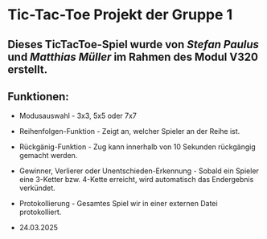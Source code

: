 # Tic-Tac-Toe Projekt der Gruppe 1

## Dieses TicTacToe-Spiel wurde von *Stefan Paulus* und *Matthias Müller* im Rahmen des Modul V320 erstellt.

## Funktionen:
- Modusauswahl - 3x3, 5x5 oder 7x7
- Reihenfolgen-Funktion - Zeigt an, welcher Spieler an der Reihe ist.
- Rückgänig-Funktion - Zug kann innerhalb von 10 Sekunden rückgängig gemacht werden.
- Gewinner, Verlierer oder Unentschieden-Erkennung - Sobald ein Spieler eine 3-Ketter bzw. 4-Kette erreicht, wird automatisch das Endergebnis verkündet.
- Protokollierung - Gesamtes Spiel wir in einer externen Datei protokolliert.

- 24.03.2025
